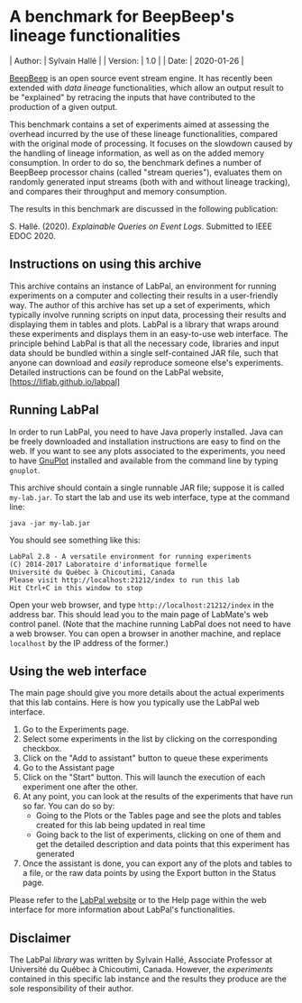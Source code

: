 A benchmark for BeepBeep's lineage functionalities
==================================================

| Author:      | Sylvain Hallé        |
| Version:     | 1.0                  |
| Date:        | 2020-01-26           |

[BeepBeep](https://liflab.github.io/beepbeep-3) is an open source event stream
engine. It has recently been extended with *data lineage* functionalities, which
allow an output result to be "explained" by retracing the inputs that have
contributed to the production of a given output.

This benchmark contains a set of experiments aimed at assessing the
overhead incurred by the use of these lineage functionalities, compared with
the original mode of processing. It focuses on the slowdown caused by
the handling of lineage information, as well as on the added memory
consumption. In order to do so, the benchmark defines a number of BeepBeep
processor chains (called "stream queries"), evaluates them on randomly
generated input streams (both with and without lineage tracking), and
compares their throughput and memory consumption.

The results in this benchmark are discussed in the following publication:

S. Hallé. (2020). *Explainable Queries on Event Logs*. Submitted to
IEEE EDOC 2020.

Instructions on using this archive
----------------------------------

This archive contains an instance of LabPal, an environment for running
experiments on a computer and collecting their results in a user-friendly way.
The author of this archive has set up a set of experiments, which typically
involve running scripts on input data, processing their results and displaying
them in tables and plots. LabPal is a library that wraps around these
experiments and displays them in an easy-to-use web interface. The principle
behind LabPal is that all the necessary code, libraries and input data should be
bundled within a single self-contained JAR file, such that anyone can download
and *easily* reproduce someone else's experiments. Detailed instructions can be
found on the LabPal website, [https://liflab.github.io/labpal]

Running LabPal
--------------

In order to run LabPal, you need to have Java properly installed. Java can be
freely downloaded and installation instructions are easy to find on the web.
If you want to see any plots associated to the experiments, you need to have
[GnuPlot](http://gnuplot.info) installed and available from the command line
by typing `gnuplot`.

This archive should contain a single runnable JAR file; suppose it is called
`my-lab.jar`. To start the lab and use its web interface, type at the command
line:

    java -jar my-lab.jar

You should see something like this:

    LabPal 2.8 - A versatile environment for running experiments
    (C) 2014-2017 Laboratoire d'informatique formelle
    Université du Québec à Chicoutimi, Canada
    Please visit http://localhost:21212/index to run this lab
    Hit Ctrl+C in this window to stop

Open your web browser, and type `http://localhost:21212/index` in the address
bar. This should lead you to the main page of LabMate's web control panel.
(Note that the machine running LabPal does not need to have a web browser.
You can open a browser in another machine, and replace `localhost` by the IP
address of the former.)

Using the web interface
-----------------------

The main page should give you more details about the actual experiments that
this lab contains. Here is how you typically use the LabPal web interface.

1. Go to the Experiments page.
2. Select some experiments in the list by clicking on the corresponding
   checkbox.
3. Click on the "Add to assistant" button to queue these experiments
4. Go to the Assistant page
5. Click on the "Start" button. This will launch the execution of each
   experiment one after the other.
6. At any point, you can look at the results of the experiments that have run so
   far. You can do so by:
   - Going to the Plots or the Tables page and see the plots and tables created
     for this lab being updated in real time
   - Going back to the list of experiments, clicking on one of them and get the
     detailed description and data points that this experiment has generated
7. Once the assistant is done, you can export any of the plots and tables to a
   file, or the raw data points by using the Export button in the Status page.

Please refer to the [LabPal website](https://liflab.github.io/labpal)
or to the Help page within the web interface for more information about
LabPal's functionalities.

Disclaimer
----------

The LabPal *library* was written by Sylvain Hallé, Associate Professor at
Université du Québec à Chicoutimi, Canada. However, the *experiments* contained 
in this specific lab instance and the results they produce are the sole
responsibility of their author.

<!-- :maxLineLen=80: -->

